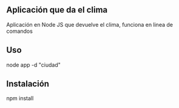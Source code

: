 ## Aplicación que da el clima

Aplicación en Node JS que devuelve el clima, funciona en linea de comandos


## Uso

node app -d "ciudad"

## Instalación

npm install
